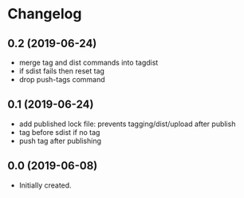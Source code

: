 # Changelog

## 0.2 (2019-06-24)
- merge tag and dist commands into tagdist
- if sdist fails then reset tag
- drop push-tags command


## 0.1 (2019-06-24)
- add published lock file: prevents tagging/dist/upload after publish
- tag before sdist if no tag
- push tag after publishing

## 0.0 (2019-06-08)
* Initially created.
